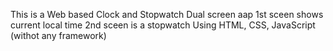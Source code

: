 This is a Web based Clock and Stopwatch
    Dual screen aap
    1st sceen shows current local time
    2nd sceen is a stopwatch
Using HTML, CSS, JavaScript (withot any framework)
